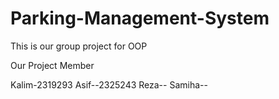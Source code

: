 # Parking-Management-System
This is our group project for OOP 


Our Project Member


Kalim-2319293
Asif--2325243
Reza--
Samiha--

